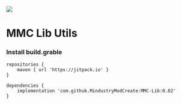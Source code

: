 [![](https://jitpack.io/v/MindustryModCreate/MMC-Lib.svg)](https://jitpack.io/#MindustryModCreate/MMC-Lib)
# MMC Lib Utils

### Install build.grable
```
repositories {
    maven { url 'https://jitpack.io' }
}

dependencies {
	implementation 'com.github.MindustryModCreate:MMC-Lib:0.02'
}
```
